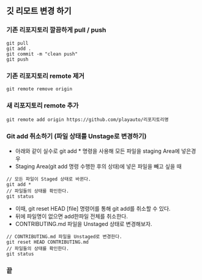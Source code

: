 ## 깃 리모트 변경 하기

### 기존 리포지토리 깔끔하게 pull / push
```
git pull
git add .
git commit -m "clean push"
git push
```

### 기존 리포지토리 remote 제거
```
git remote remove origin
```

### 새 리포지토리 remote 추가
```
git remote add origin https://github.com/playauto/리포지토리명 
```

### Git add 취소하기 (파일 상태를 Unstage로 변경하기)
- 아래와 같이 실수로 git add * 명령을 사용해 모든 파일을 staging Area에 넣은경우
- Staging Area(git add 명령 수행한 후의 상태)에 넣은 파일을 빼고 싶을 때

```
// 모든 파일이 Staged 상태로 바뀐다.
git add *
// 파일들의 상태를 확인한다.
git status
```

- 이때, git reset HEAD [file] 명령어를 통해 git add를 취소할 수 있다.
- 뒤에 파일명이 없으면 add한파일 전체를 취소한다.
- CONTRIBUTING.md 파일을 Unstaged 상태로 변경해보자.

```
// CONTRIBUTING.md 파일을 Unstaged로 변경한다.
git reset HEAD CONTRIBUTING.md
// 파일들의 상태를 확인한다.
git status
```

### 끝 